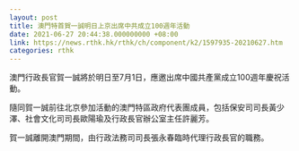 ```yaml
---
layout: post
title: 澳門特首賀一誠明日上京出席中共成立100週年活動
date: 2021-06-27 20:44:38.000000000 +08:00
link: https://news.rthk.hk/rthk/ch/component/k2/1597935-20210627.htm
categories: rthk
---
```


澳門行政長官賀一誠將於明日至7月1日，應邀出席中國共產黨成立100週年慶祝活動。

隨同賀一誠前往北京參加活動的澳門特區政府代表團成員，包括保安司司長黃少澤、社會文化司司長歐陽瑜及行政長官辦公室主任許麗芳。

賀一誠離開澳門期間，由行政法務司司長張永春臨時代理行政長官的職務。
